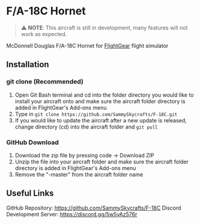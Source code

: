 # F/A-18C Hornet

> ⚠️ **NOTE**: This aircraft is still in development, many features will not work as expected.

McDonnell Douglas F/A-18C Hornet for [FlightGear](https://www.flightgear.org/) flight simulator

## Installation

### git clone (Recommended)

1. Open Git Bash terminal and cd into the folder directory you would like to install your aircraft onto and make sure the aircraft folder directory is added in FlightGear's Add-ons menu
2. Type in `git clone https://github.com/SammySkycrafts/F-18C.git`
3. If you would like to update the aircraft after a new update is released, change directory (cd) into the aircraft folder and `git pull`

### GitHub Download

1. Download the zip file by pressing code -> Download ZIP
2. Unzip the file into your aircraft folder and make sure the aircraft folder directory is added in FlightGear's Add-ons menu
3. Remove the "-master" from the aircraft folder name

## Useful Links

GitHub Repository: https://github.com/SammySkycrafts/F-18C
Discord Development Server: https://discord.gg/5w5yAz576r
